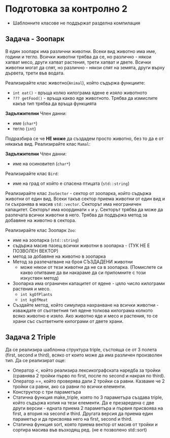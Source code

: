 # Подготовка за контролно 2

- Шаблонните класове не поддържат разделна компилация

## Задача - Зоопарк

В един зоопарк има различни животни. Всеки вид животно има име, години и тегло. Всички животни трябва да се, но различно - някои хапват месо, други хапват растения, трети хапват и двете. Всички животни могат да спят, но различно - някои спят на земята, други върху дървета, трети във водата.

Реализирайте клас животно(`Animal`), който съдържа функциите:

- `int eat()` - връща колко килограма ядене е изяло животното
- `??? getFood()` - връща какво яде животното. Трябва да измислите какъв тип трябва да връща функцията

**Задължителни** Член данни:

- име (`char*`)
- тегло (`int`)

Подразбира се че **НЕ може** да създадем просто животно, без то да е от някакъв вид.
Реализирайте клас `Mamal`:

**Задължителни** Член данни:

- име на осиновител (`char*`)

Реализирайте клас `Bird`:

- име на град от който е спасена птицата (`std::string`)

Реализирайте клас `ZooSector` - сектор от зоопарка, който съдържа животни от един вид.
Всеки такъв сектор приема животни от един вид и ги съхранява в масив `std::vector`. Секторът има неограничен капацитет. Секторът има координати `x` и `y`. Секторът трябва да може да разпечата всички животни в него. Трябва да поддържа метод за добавяне на животно в сектора.

Реализирайте клас Зоопарк `Zoo`:

- име на зоопарка (`std::string`)
- съдържа масив пазещ всички животни в зоопарка - (ТУК НЕ Е ПОЗВОЛЕН ВЕКТОР)
- метод за добавяне на животно в зоопарка
- Метод за разпечатване на броя СЪЗДАДЕНИ животни
  - може някои от тези животни да не са в зоопарка. (Помислете си какво опитваме да ви накараме да си припомните с този изкуствен метод)
- Зоопарка има ограничен капацитет от ядене - цяло число килограми растения и месо.
  - `int kgOfPlants`
  - `int kgOfMeat`
- Създайте метод, който симулира нахранване на всички животни - изваждате от съответния тип ядене толкова килограма колкото всяко животно е изяло. Ако животно яде и месо и растения, то се храни със съответните килограми от двете храни.

## Задача 2 Triple
Да се реализира шаблонна структура triple, състояща се от 3 полета (first, second и third), всяко от които може да има различен произволен тип. Да се реализират още:
- Оператор <, който реализира лексикографската наредба за тройки (сравнява 2 тройки първо по first, после по second и накрая по third).
- Оператор ==, който проверява дали 2 тройки са равни. Казваме че 2 тройки са равни, ако са равни по всички елементи.
- Конструктор с три параметъра
- Статична функция make_triple, която по 3 параметъра създава triple, който съдържа копия на тези елементи.
Да е презаредена с две други версии - едната приема 2 параметъра и първия присвоява на first, а втория на second и third.
Другата версия да приема един параметър и да присвоява него на first, second и third.
- Статична функция sort, която приема вектор от масив от тройки и сортира масива във възходящ ред. (не е позволено std::sort)
